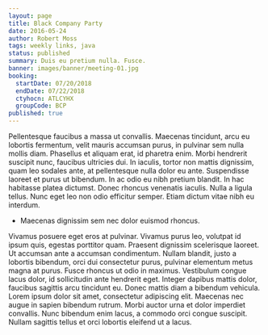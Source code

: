 ```yaml
---
layout: page
title: Black Company Party
date: 2016-05-24
author: Robert Moss
tags: weekly links, java
status: published
summary: Duis eu pretium nulla. Fusce.
banner: images/banner/meeting-01.jpg
booking:
  startDate: 07/20/2018
  endDate: 07/22/2018
  ctyhocn: ATLCYHX
  groupCode: BCP
published: true
---
```

Pellentesque faucibus a massa ut convallis. Maecenas tincidunt, arcu eu lobortis fermentum, velit mauris accumsan purus, in pulvinar sem nulla mollis diam. Phasellus et aliquam erat, id pharetra enim. Morbi hendrerit suscipit nunc, faucibus ultricies dui. In iaculis, tortor non mattis dignissim, quam leo sodales ante, at pellentesque nulla dolor eu ante. Suspendisse laoreet et purus ut bibendum. In ac odio eu nibh pretium blandit. In hac habitasse platea dictumst. Donec rhoncus venenatis iaculis. Nulla a ligula tellus. Nunc eget leo non odio efficitur semper. Etiam dictum vitae nibh eu interdum.

* Maecenas dignissim sem nec dolor euismod rhoncus.

Vivamus posuere eget eros at pulvinar. Vivamus purus leo, volutpat id ipsum quis, egestas porttitor quam. Praesent dignissim scelerisque laoreet. Ut accumsan ante a accumsan condimentum. Nullam blandit, justo a lobortis bibendum, orci dui consectetur purus, pulvinar elementum metus magna at purus. Fusce rhoncus ut odio in maximus. Vestibulum congue lacus dolor, id sollicitudin ante hendrerit eget. Integer dapibus mattis dolor, faucibus sagittis arcu tincidunt eu. Donec mattis diam a bibendum vehicula. Lorem ipsum dolor sit amet, consectetur adipiscing elit. Maecenas nec augue in sapien bibendum rutrum. Morbi auctor urna et dolor imperdiet convallis. Nunc bibendum enim lacus, a commodo orci congue suscipit. Nullam sagittis tellus et orci lobortis eleifend ut a lacus.
